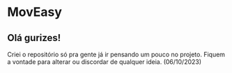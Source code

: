 # MovEasy

## Olá gurizes!
Criei o repositório só pra gente já ir pensando um pouco no projeto. Fiquem a vontade para alterar ou discordar de qualquer ideia. (06/10/2023)
